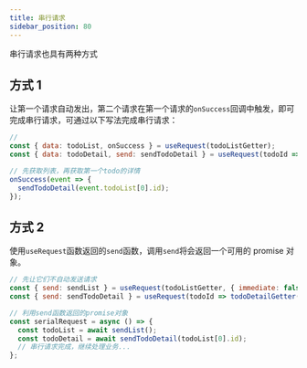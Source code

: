 ```yaml
---
title: 串行请求
sidebar_position: 80
---
```


串行请求也具有两种方式

## 方式 1

让第一个请求自动发出，第二个请求在第一个请求的`onSuccess`回调中触发，即可完成串行请求，可通过以下写法完成串行请求：

```javascript
//
const { data: todoList, onSuccess } = useRequest(todoListGetter);
const { data: todoDetail, send: sendTodoDetail } = useRequest(todoId => todoDetailGetter(todoId), { immediate: false });

// 先获取列表，再获取第一个todo的详情
onSuccess(event => {
  sendTodoDetail(event.todoList[0].id);
});
```

## 方式 2

使用`useRequest`函数返回的`send`函数，调用`send`将会返回一个可用的 promise 对象。

```javascript
// 先让它们不自动发送请求
const { send: sendList } = useRequest(todoListGetter, { immediate: false });
const { send: sendTodoDetail } = useRequest(todoId => todoDetailGetter(todoId), { immediate: false });

// 利用send函数返回的promise对象
const serialRequest = async () => {
  const todoList = await sendList();
  const todoDetail = await sendTodoDetail(todoList[0].id);
  // 串行请求完成，继续处理业务...
};
```
